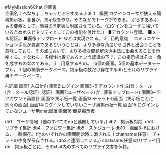 #MyMission6Chat
企画書  
企画名：へなちょこちゃっとぷらすあるふぁ
1　概要
ログインユーザが使える簡易掲示板。各自が，掲示板を作り，そのなかでトークができる。
ぷらすあるふぁの要素として，簡易の予定表も附属させている。（ログインをユーザに強いているためホスピタリティとしてこの機能を付けた。）
  ■アカウント登録。
  ■メール認証。
  ■画像アップロード
などは実現される。
2　目的意識
　コミュニケーション手段が豊富であるということは，より多様な角度から世界と出会うことを意味しており，その点において，より多様な問題解決の手法に出会えることを示唆する。すなわち，多様性は善であるという認識の下で，この掲示板はその一角を成すものなのである。
3　用意するもの。
16個の画面。5個の基本データテーブル。１個の補助データベース。掲示板の数だけ存在するdbとそれのリプライ用のデータベース。

4.詳細
画面1:入口(m1)
画面2:ログイン
画面3~6:アカウント作成(含：メール(含：メール認証）認証）
画面7:ユーザページ(含：画像アップロード)
画面8~11:アカウント再設計
画面12:掲示板一覧
画面13:チャットの画面（掲示板ごとに別々の画面)
画面14:ログインしていないユーザ用掲示板一覧
画面15:ログインしていないユーザ用chat画面
画面16:簡易掲示板

db1　ユーザ情報（他のすべてのdbと連関している。)
db2　掲示板対応.
db3　リプライ集計
db4　フォロワー集計
db5　スケジュール
db10　画面3~6における，一時保存。(他のいずれかの画面開始時に消される。)
chatname(任意)　チャットの中身が保存される。(db2と連関している。)
chatname(任意)のリプライ用db　掲示板ごとに，そのchat内のすべてのリプライ文書を保持。
